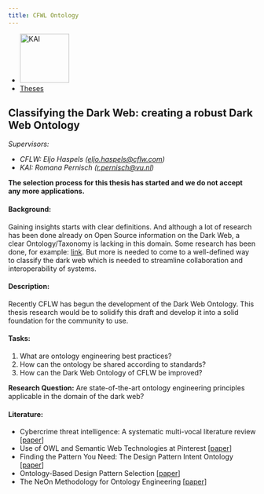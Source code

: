 ```yaml
---
title: CFWL Ontology
---
```


<nav><ul>
    <li><a href="https://kai.cs.vu.nl/"> <img src="../../images/logos/KAI_logo_small_transp.png" alt="KAI" width="100"/></a></li>
    <li><a href="https://kai.cs.vu.nl/theses/">Theses</a></li>
</ul></nav>

## Classifying the Dark Web: creating a robust Dark Web Ontology
*Supervisors:* 
- *CFLW: Eljo Haspels (eljo.haspels@cflw.com)*
- *KAI: Romana Pernisch (r.pernisch@vu.nl)*

**The selection process for this thesis has started and we do not accept any more applications.**

#### Background:
Gaining insights starts with clear definitions. And although a lot of research has been done already on Open Source information on the Dark Web, a clear Ontology/Taxonomy is lacking in this domain. Some research has been done, for example: <a href="https://doi.org/10.1016/j.cose.2021.102258">link</a>. But more is needed to come to a well-defined way to classify the dark web which is needed to streamline collaboration and interoperability of systems.

#### Description:
Recently CFLW has begun the development of the Dark Web Ontology. This thesis research would be to solidify this draft and develop it into a solid foundation for the community to use.

#### Tasks:
1. What are ontology engineering best practices?
2. How can the ontology be shared according to standards?
3. How can the Dark Web Ontology of CFLW be improved?

**Research Question:** Are state-of-the-art ontology engineering principles applicable in the domain of the dark web?

#### Literature:
- Cybercrime threat intelligence: A systematic multi-vocal literature review [<a href="https://doi.org/10.1016/j.cose.2021.102258">paper</a>]
- Use of OWL and Semantic Web Technologies at Pinterest [<a href="https://link.springer.com/chapter/10.1007/978-3-030-30796-7_26">paper</a>]
- Finding the Pattern You Need: The Design Pattern Intent Ontology [<a href="https://link.springer.com/chapter/10.1007/978-3-540-75209-7_15">paper</a>]
- Ontology-Based Design Pattern Selection [<a href="https://ieeexplore.ieee.org/abstract/document/9420592/">paper</a>]
- The NeOn Methodology for Ontology Engineering [<a href="https://link.springer.com/chapter/10.1007/978-3-642-24794-1_2">paper</a>]
